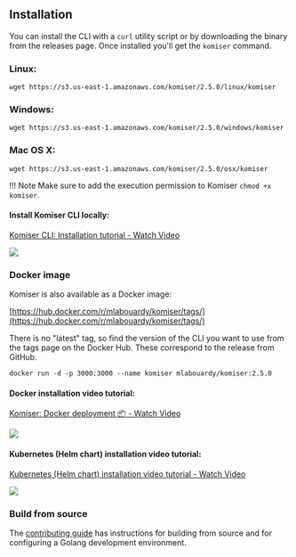## Installation

You can install the CLI with a `curl` utility script or by downloading the binary from the releases page. Once installed you'll get the `komiser` command.

### Linux:

```
wget https://s3.us-east-1.amazonaws.com/komiser/2.5.0/linux/komiser
```

### Windows:

```
wget https://s3.us-east-1.amazonaws.com/komiser/2.5.0/windows/komiser
```

### Mac OS X:

```
wget https://s3.us-east-1.amazonaws.com/komiser/2.5.0/osx/komiser
```

!!! Note
    Make sure to add the execution permission to Komiser `chmod +x komiser`.

#### Install Komiser CLI locally:

<a href="https://www.loom.com/share/27d586a54cef49f3b394085afb119afa">
    <p>Komiser CLI: Installation tutorial  - Watch Video</p>
    <img style="max-width:300px;" src="https://cdn.loom.com/sessions/thumbnails/27d586a54cef49f3b394085afb119afa-1658241069897-with-play.gif">
  </a>

### Docker image

Komiser is also available as a Docker image:

[https://hub.docker.com/r/mlabouardy/komiser/tags/](https://hub.docker.com/r/mlabouardy/komiser/tags/)

There is no "latest" tag, so find the version of the CLI you want to use from the tags page on the Docker Hub. These correspond to the release from GitHub.

```
docker run -d -p 3000:3000 --name komiser mlabouardy/komiser:2.5.0
```

#### Docker installation video tutorial:

<a href="https://www.loom.com/share/5ce75af3a4a34dffb923f126019b0f7b">
    <p>Komiser: Docker deployment 📦 - Watch Video</p>
    <img style="max-width:300px;" src="https://cdn.loom.com/sessions/thumbnails/5ce75af3a4a34dffb923f126019b0f7b-1658315486250-with-play.gif">
  </a>

#### Kubernetes (Helm chart) installation video tutorial:

<a href="https://www.loom.com/share/45277c0609cd47508d1855a73ec61309">
    <p>Kubernetes (Helm chart) installation video tutorial - Watch Video</p>
    <img style="max-width:300px;" src="https://cdn.loom.com/sessions/thumbnails/45277c0609cd47508d1855a73ec61309-with-play.gif">
  </a>

### Build from source

The [contributing guide](https://docs.komiser.io/contributing) has instructions for building from source and for configuring a Golang development environment.